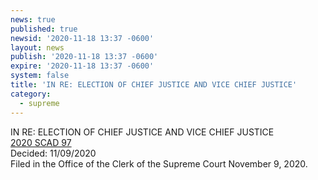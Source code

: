 ```yaml
---
news: true
published: true
newsid: '2020-11-18 13:37 -0600'
layout: news
publish: '2020-11-18 13:37 -0600'
expire: '2020-11-18 13:37 -0600'
system: false
title: 'IN RE: ELECTION OF CHIEF JUSTICE AND VICE CHIEF JUSTICE'
category:
  - supreme
---
```

IN RE: ELECTION OF CHIEF JUSTICE AND VICE CHIEF JUSTICE  
[2020 SCAD 97](www.oscn.net/Images/news/SCAD-2020-97.pdf)  
Decided: 11/09/2020  
Filed in the Office of the Clerk of the Supreme Court November 9, 2020.  
